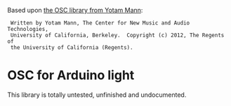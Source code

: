 Based upon [the OSC library from Yotam Mann](https://github.com/CNMAT/OSC):

```
 Written by Yotam Mann, The Center for New Music and Audio Technologies,
 University of California, Berkeley.  Copyright (c) 2012, The Regents of
 the University of California (Regents).
```

# OSC for Arduino light

This library is totally untested, unfinished and undocumented.

